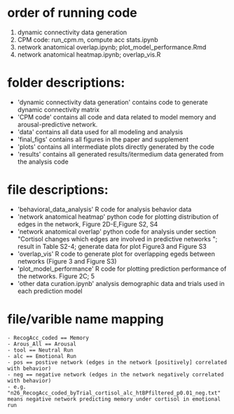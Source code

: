 
# order of running code
 1. dynamic connectivity data generation
 2. CPM code: run_cpm.m, compute acc stats.ipynb
 3. network anatomical overlap.ipynb; plot_model_performance.Rmd
 4. network anatomical heatmap.ipynb; overlap_vis.R
 
# folder descriptions:
  - 'dynamic connectivity data generation' contains code to generate dynamic connectivity matrix
  - 'CPM code' contains all code and data related to model memory and arousal-predictive network.
  - 'data' contains all data used for all modeling and analysis
  - 'final_figs' contains all figures in the paper and supplement
  - 'plots' contains all intermediate plots directly generated by the code
  - 'results' contains all generated results/itermedium data generated from the analysis code
  
# file descriptions:
  - 'behavioral_data_analysis' R code for analysis behavior data
  - 'network anatomical heatmap' python code for plotting distribution of edges in the network, Figure 2D-E,Figure S2, S4
  - 'network anatomical overlap' python code for analysis under section "Cortisol changes which edges are involved in predictive networks "; result in Table S2-4; generate data for plot Figure3 and Figure S3
  - 'overlap_vis' R code to generate plot for overlapping egeds between networks (Figure 3 and Figure S3)
  - 'plot_model_performance' R code for plotting prediction performance of the networks. Figure 2C; 5
  - 'other data curation.ipynb' analysis demographic data and trials used in each prediction model

# file/varible name mapping
    - RecogAcc_coded == Memory
    - Arous_All == Arousal
    - tool == Neutral Run
    - alc == Emotional Run
    - pos == postive network (edges in the network [positively] correlated with behavior)
    - neg == negative network (edges in the network negatively correlated with behavior)
    - e.g. "n26_RecogAcc_coded_byTrial_cortisol_alc_htBPfiltered_p0.01_neg.txt" means negative network predicting memory under cortisol in emotional run
